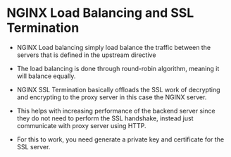 # NGINX Load Balancing and SSL Termination
- NGINX Load balancing simply load balance the traffic between the servers that is defined in the upstream directive
- The load balancing is done through round-robin algorithm, meaning it will balance equally.
- NGINX SSL Termination basically offloads the SSL work of decrypting and encrypting to the proxy server in this case the NGINX server.
- This helps with increasing performance of the backend server since they do not need to perform the SSL handshake, instead just communicate with proxy server using HTTP.

- For this to work, you need generate a private key and certificate for the SSL server.
